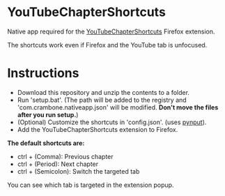 # YouTubeChapterShortcuts
Native app required for the [YouTubeChapterShortcuts](https://addons.mozilla.org/en-US/firefox/addon/youtube-chapter-shortcuts/) Firefox extension. 

The shortcuts work even if Firefox and the YouTube tab is unfocused.

# Instructions
- Download this repository and unzip the contents to a folder.
- Run 'setup.bat'. (The path will be added to the registry and 'com.crambone.nativeapp.json' will be modified. **Don't move the files after you run setup.**) 
- (Optional) Customize the shortcuts in 'config.json'. (uses [pynput](https://pynput.readthedocs.io/en/latest/keyboard.html)).
- Add the YouTubeChapterShortcuts extension to Firefox.

**The default shortcuts are:**
- ctrl + (Comma): Previous chapter
- ctrl + (Period): Next chapter
- ctrl + (Semicolon): Switch the targeted tab

You can see which tab is targeted in the extension popup.
